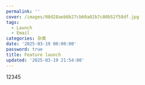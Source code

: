 ```yaml
---
permalink: ''
cover: /images/08d28aeb6b27cb60a02b7c80b52f58df.jpg
tags:
  - Launch
  - Email
categories: 杂类
date: '2025-03-19 00:00:00'
password: true
title: Feature launch
updated: '2025-03-19 21:54:00'
---
```


12345

